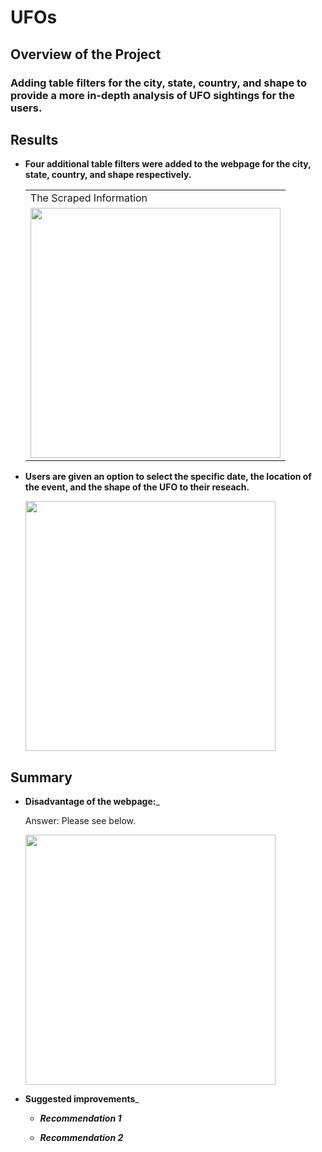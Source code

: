 # UFOs

## **Overview of the Project**

### Adding table filters for the city, state, country, and shape to provide a more in-depth analysis of UFO sightings for the users.

## **Results**

- **Four additional table filters were added to the webpage for the city, state, country, and shape respectively.**

  <table>
  <tr>
    <td>The Scraped Information</td>
  </tr>
  <tr>
    <td><img src="PNG/part_1_mars_news.PNG" width=400></td>
  </tr>
  </table>
  
- **Users are given an option to select the specific date, the location of the event, and the shape of the UFO to their reseach.**
     
  <img src="PNG/part_2_question_1.PNG" width=400>
  
## **Summary**

- **Disadvantage of the webpage:**_
  
  Answer: Please see below.
    
  <img src="PNG/part_2_question_1.PNG" width=400>

- **Suggested improvements**_
  
  - _**Recommendation 1**_
  
  - _**Recommendation 2**_
